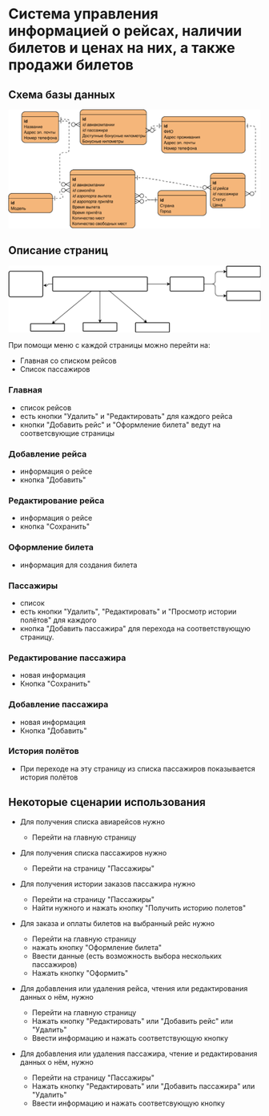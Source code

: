 # Система управления информацией о рейсах, наличии билетов и ценах на них, а также продажи билетов
## Схема базы данных
![База данных](img/db.svg)
## Описание страниц
![Страницы](img/pages.svg)

При помощи меню с каждой страницы можно перейти на:
- Главная со списком рейсов
- Список пассажиров

### Главная
- список рейсов
- есть кнопки "Удалить" и "Редактировать" для каждого рейса
- кнопки "Добавить рейс" и "Оформление билета" ведут на соответсвующие страницы

### Добавление рейса
- информация о рейсе
- кнопка "Добавить"

### Редактирование рейса
- информация о рейсе
- кнопка "Сохранить"

### Оформление билета
- информация для создания билета

### Пассажиры
- список
- есть кнопки "Удалить", "Редактировать" и "Просмотр истории полётов" для каждого
- кнопка "Добавить пассажира" для перехода на соответствующую страницу.

### Редактирование пассажира
- новая информация
- Кнопка "Сохранить"

### Добавление пассажира
- новая информация
- Кнопка "Добавить"

### История полётов
- При переходе на эту страницу из списка пассажиров показывается история полётов 

## Некоторые сценарии использования
- Для получения списка авиарейсов нужно
  - Перейти на главную страницу

- Для получения списка пассажиров нужно
  - Перейти на страницу "Пассажиры"

- Для получения истории заказов пассажира нужно
  - Перейти на страницу "Пассажиры"
  - Найти нужного и нажать кнопку "Получить историю полетов"

- Для заказа и оплаты билетов на выбранный рейс нужно
  - Перейти на главную страницу
  - нажать кнопку "Оформление билета"
  - Ввести данные (есть возможность выбора нескольких пассажиров)
  - Нажать кнопку "Оформить"

- Для добавления или удаления рейса, чтения или редактирования данных о нём, нужно
  - Перейти на главную страницу
  - Нажать кнопку "Редактировать" или "Добавить рейс" или "Удалить"
  - Ввести информацию и нажать соответствующую кнопку

- Для добавления или удаления пассажира, чтение и редактирования данных о нём, нужно
  - Перейти на страницу "Пассажиры"
  - Нажать кнопку "Редактировать" или "Добавить пассажира" или "Удалить"
  - Ввести информацию и нажать соответсвующую кнопку
